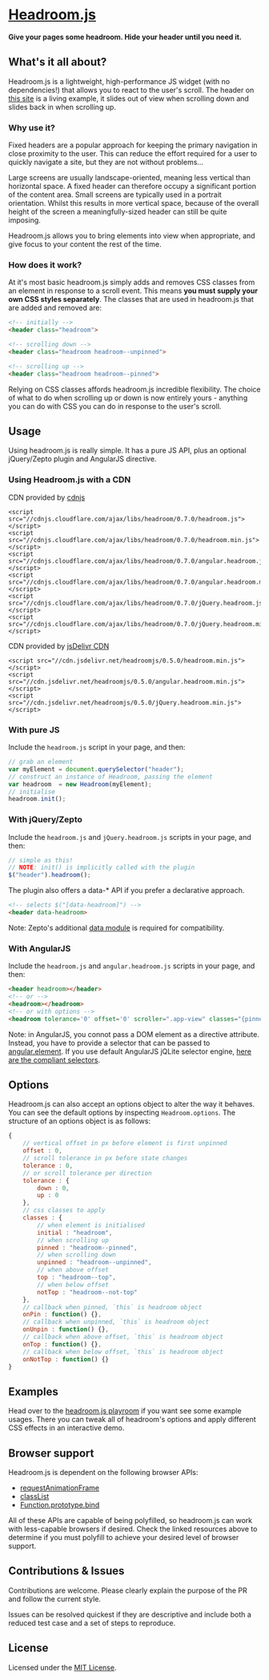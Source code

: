 # [Headroom.js](http://wicky.nillia.ms/headroom.js)

**Give your pages some headroom. Hide your header until you need it.**

## What's it all about?

Headroom.js is a lightweight, high-performance JS widget (with no dependencies!) that allows you to react to the user's scroll. The header on [this site](http://wicky.nillia.ms/headroom.js) is a living example, it slides out of view when scrolling down and slides back in when scrolling up.

### Why use it?

Fixed headers are a popular approach for keeping the primary navigation in close proximity to the user. This can reduce the effort required for a user to quickly navigate a site, but they are not without problems…

Large screens are usually landscape-oriented, meaning less vertical than horizontal space. A fixed header can therefore occupy a significant portion of the content area. Small screens are typically used in a portrait orientation. Whilst this results in more vertical space, because of the overall height of the screen a meaningfully-sized header can still be quite imposing.

Headroom.js allows you to bring elements into view when appropriate, and give focus to your content the rest of the time.

### How does it work?

At it's most basic headroom.js simply adds and removes CSS classes from an element in response to a scroll event. This means **you must supply your own CSS styles separately**. The classes that are used in headroom.js that are added and removed are:

```html
<!-- initially -->
<header class="headroom">

<!-- scrolling down -->
<header class="headroom headroom--unpinned">

<!-- scrolling up -->
<header class="headroom headroom--pinned">
```

Relying on CSS classes affords headroom.js incredible flexibility. The choice of what to do when scrolling up or down is now entirely yours - anything you can do with CSS you can do in response to the user's scroll.

## Usage

Using headroom.js is really simple. It has a pure JS API, plus an optional jQuery/Zepto plugin and AngularJS directive.

### Using Headroom.js with a CDN

CDN provided by [cdnjs](https://cdnjs.com/libraries/headroom)
```
<script src="//cdnjs.cloudflare.com/ajax/libs/headroom/0.7.0/headroom.js"></script>
<script src="//cdnjs.cloudflare.com/ajax/libs/headroom/0.7.0/headroom.min.js"></script>
<script src="//cdnjs.cloudflare.com/ajax/libs/headroom/0.7.0/angular.headroom.js"></script>
<script src="//cdnjs.cloudflare.com/ajax/libs/headroom/0.7.0/angular.headroom.min.js"></script>
<script src="//cdnjs.cloudflare.com/ajax/libs/headroom/0.7.0/jQuery.headroom.js"></script>
<script src="//cdnjs.cloudflare.com/ajax/libs/headroom/0.7.0/jQuery.headroom.min.js"></script>
```

CDN provided by [jsDelivr CDN](http://www.jsdelivr.com/#!headroomjs)
```
<script src="//cdn.jsdelivr.net/headroomjs/0.5.0/headroom.min.js"></script>
<script src="//cdn.jsdelivr.net/headroomjs/0.5.0/angular.headroom.min.js"></script>
<script src="//cdn.jsdelivr.net/headroomjs/0.5.0/jQuery.headroom.min.js"></script>
```

### With pure JS

Include the `headroom.js` script in your page, and then:

```js
// grab an element
var myElement = document.querySelector("header");
// construct an instance of Headroom, passing the element
var headroom  = new Headroom(myElement);
// initialise
headroom.init();
```

### With jQuery/Zepto

Include the `headroom.js` and `jQuery.headroom.js` scripts in your page, and then:

```js
// simple as this!
// NOTE: init() is implicitly called with the plugin
$("header").headroom();
```

The plugin also offers a data-* API if you prefer a declarative approach.

```html
<!-- selects $("[data-headroom]") -->
<header data-headroom>
```

Note: Zepto's additional [data module](https://github.com/madrobby/zepto#zepto-modules) is required for compatibility.

### With AngularJS

Include the `headroom.js` and `angular.headroom.js` scripts in your page, and then:

```html
<header headroom></header>
<!-- or -->
<headroom></headroom>
<!-- or with options -->
<headroom tolerance='0' offset='0' scroller=".app-view" classes="{pinned:'headroom--pinned',unpinned:'headroom--unpinned',initial:'headroom'}"></headroom>
```

Note: in AngularJS, you connot pass a DOM element as a directive attribute. Instead, you have to provide a selector that can be passed to [angular.element](http://docs.angularjs.org/api/ng/function/angular.element). If you use default AngularJS jQLite selector engine, [here are the compliant selectors](https://code.google.com/p/jqlite/wiki/UsingJQLite). 

## Options

Headroom.js can also accept an options object to alter the way it behaves. You can see the default options by inspecting `Headroom.options`. The structure of an options object is as follows:

```js
{
    // vertical offset in px before element is first unpinned
    offset : 0,
    // scroll tolerance in px before state changes
    tolerance : 0,
    // or scroll tolerance per direction
    tolerance : {
        down : 0,
        up : 0
    },
    // css classes to apply
    classes : {
        // when element is initialised
        initial : "headroom",
        // when scrolling up
        pinned : "headroom--pinned",
        // when scrolling down
        unpinned : "headroom--unpinned",
        // when above offset
        top : "headroom--top",
        // when below offset
        notTop : "headroom--not-top"
    },
    // callback when pinned, `this` is headroom object
    onPin : function() {},
    // callback when unpinned, `this` is headroom object
    onUnpin : function() {},
    // callback when above offset, `this` is headroom object
    onTop : function() {},
    // callback when below offset, `this` is headroom object
    onNotTop : function() {}
}
```

## Examples

Head over to the [headroom.js playroom](http://wicky.nillia.ms/headroom.js/playroom/) if you want see some example usages. There you can tweak all of headroom's options and apply different CSS effects in an interactive demo.

## Browser support

Headroom.js is dependent on the following browser APIs:

* [requestAnimationFrame](http://caniuse.com/#feat=requestanimationframe)
* [classList](http://caniuse.com/#feat=classlist)
* [Function.prototype.bind](https://developer.mozilla.org/en-US/docs/Web/JavaScript/Reference/Global_Objects/Function/bind#Browser_compatibility)

All of these APIs are capable of being polyfilled, so headroom.js can work with less-capable browsers if desired. Check the linked resources above to determine if you must polyfill to achieve your desired level of browser support.

## Contributions & Issues

Contributions are welcome. Please clearly explain the purpose of the PR and follow the current style.

Issues can be resolved quickest if they are descriptive and include both a reduced test case and a set of steps to reproduce.

## License

Licensed under the [MIT License](http://www.opensource.org/licenses/mit-license.php).

